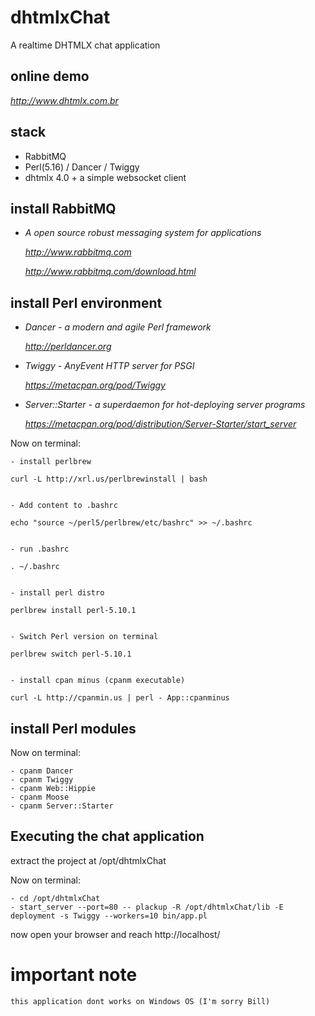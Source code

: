 # dhtmlxChat

A realtime DHTMLX chat application 


online demo
--------------

*http://www.dhtmlx.com.br*


stack
--------------

  - RabbitMQ
  - Perl(5.16) / Dancer / Twiggy
  - dhtmlx 4.0 + a simple websocket client


install RabbitMQ 
--------------

- *A open source robust messaging system for applications*

	*http://www.rabbitmq.com*

	*http://www.rabbitmq.com/download.html*


install Perl environment
--------------

- *Dancer - a modern and agile Perl framework*
	
	*http://perldancer.org*

- *Twiggy - AnyEvent HTTP server for PSGI*
	
	*https://metacpan.org/pod/Twiggy*

- *Server::Starter - a superdaemon for hot-deploying server programs*

	*https://metacpan.org/pod/distribution/Server-Starter/start_server*


Now on terminal:

	- install perlbrew

	curl -L http://xrl.us/perlbrewinstall | bash


	- Add content to .bashrc

	echo "source ~/perl5/perlbrew/etc/bashrc" >> ~/.bashrc


	- run .bashrc

	. ~/.bashrc


	- install perl distro

   	perlbrew install perl-5.10.1


	- Switch Perl version on terminal

	perlbrew switch perl-5.10.1


	- install cpan minus (cpanm executable)

	curl -L http://cpanmin.us | perl - App::cpanminus


install Perl modules
--------------

Now on terminal:
	
	- cpanm Dancer
	- cpanm Twiggy
	- cpanm Web::Hippie
	- cpanm Moose
	- cpanm Server::Starter


Executing the chat application
--------------

extract the project at /opt/dhtmlxChat

Now on terminal:
	
	- cd /opt/dhtmlxChat
	- start_server --port=80 -- plackup -R /opt/dhtmlxChat/lib -E deployment -s Twiggy --workers=10 bin/app.pl


now open your browser and reach http://localhost/


# important note
	
	this application dont works on Windows OS (I'm sorry Bill)

